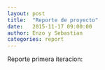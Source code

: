 ```yaml
---
layout: post
title:  "Reporte de proyecto"
date:   2015-11-17 09:00:00
author: Enzo y Sebastian
categories: report
---
```


Reporte primera iteracion:

